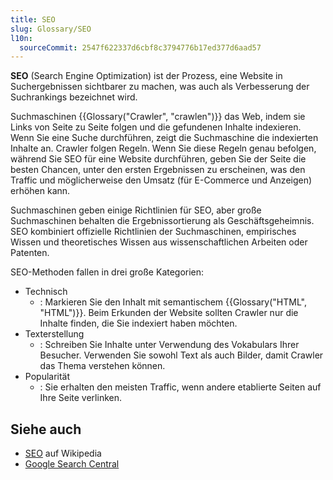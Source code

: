 ```yaml
---
title: SEO
slug: Glossary/SEO
l10n:
  sourceCommit: 2547f622337d6cbf8c3794776b17ed377d6aad57
---
```


**SEO** (Search Engine Optimization) ist der Prozess, eine Website in Suchergebnissen sichtbarer zu machen, was auch als Verbesserung der Suchrankings bezeichnet wird.

Suchmaschinen {{Glossary("Crawler", "crawlen")}} das Web, indem sie Links von Seite zu Seite folgen und die gefundenen Inhalte indexieren. Wenn Sie eine Suche durchführen, zeigt die Suchmaschine die indexierten Inhalte an. Crawler folgen Regeln. Wenn Sie diese Regeln genau befolgen, während Sie SEO für eine Website durchführen, geben Sie der Seite die besten Chancen, unter den ersten Ergebnissen zu erscheinen, was den Traffic und möglicherweise den Umsatz (für E-Commerce und Anzeigen) erhöhen kann.

Suchmaschinen geben einige Richtlinien für SEO, aber große Suchmaschinen behalten die Ergebnissortierung als Geschäftsgeheimnis. SEO kombiniert offizielle Richtlinien der Suchmaschinen, empirisches Wissen und theoretisches Wissen aus wissenschaftlichen Arbeiten oder Patenten.

SEO-Methoden fallen in drei große Kategorien:

- Technisch
  - : Markieren Sie den Inhalt mit semantischem {{Glossary("HTML", "HTML")}}. Beim Erkunden der Website sollten Crawler nur die Inhalte finden, die Sie indexiert haben möchten.
- Texterstellung
  - : Schreiben Sie Inhalte unter Verwendung des Vokabulars Ihrer Besucher. Verwenden Sie sowohl Text als auch Bilder, damit Crawler das Thema verstehen können.
- Popularität
  - : Sie erhalten den meisten Traffic, wenn andere etablierte Seiten auf Ihre Seite verlinken.

## Siehe auch

- [SEO](https://de.wikipedia.org/wiki/Suchmaschinenoptimierung) auf Wikipedia
- [Google Search Central](https://developers.google.com/search/docs)
